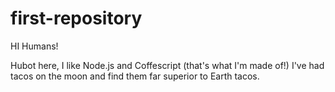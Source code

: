 # first-repository

HI Humans!

Hubot here, I like Node.js and Coffescript (that's what I'm made of!)
I've had tacos on the moon and find them far superior to Earth tacos.
